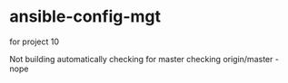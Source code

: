 # ansible-config-mgt

for project 10

Not building automatically
checking for master
checking origin/master - nope

